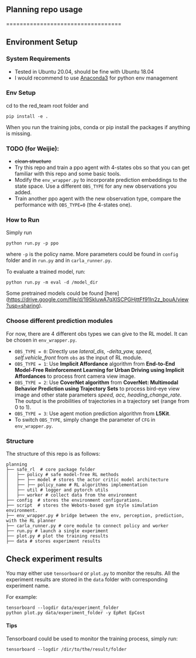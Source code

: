 ## Planning repo usage
==================================
## Environment Setup
### System Requirements
- Tested in Ubuntu 20.04, should be fine with Ubuntu 18.04
- I would recommend to use [Anaconda3](https://docs.anaconda.com/anaconda/install/) for python env management

### Env Setup
cd to the red_team root folder and
```
pip install -e .
```

When you run the training jobs, conda or pip install the packages if anything is missing.

### TODO (for Weijie):
* ~~clean structure~~
* Try this repo and train a ppo agent with 4-states obs so that you can get familiar with this repo and some basic tools.
* Modify the `env_wrapper.py` to incorporate prediction embeddings to the state space. Use a different `OBS_TYPE` for any new observations you added.
* Train another ppo agent with the new observation type, compare the performance with `OBS_TYPE=0` (the 4-states one).


### How to Run
Simply run
```
python run.py -p ppo
```
where `-p` is the policy name. More parameters could be found in `config` folder and in `run.py` and in `carla_runner.py`.

To evaluate a trained model, run:
```
python run.py -m eval -d /model_dir
```
Some pretrained models could be found [here]
(https://drive.google.com/file/d/19SkluwA7qXlSCPGHjttFf91In2z_bouA/view?usp=sharing).

### Choose different prediction modules
For now, there are 4 different obs types we can give to the RL model. It can be chosen in `env_wrapper.py`.
- `OBS_TYPE = 0`: Directly use *lateral_dis, -delta_yaw, speed, self.vehicle_front* from `obs` as the input of RL module.
- `OBS_TYPE = 1`: Use **Implicit Affordance** algorithm from **End-to-End Model-Free Reinforcement Learning for Urban Driving using Implicit Affordances** to process front camera view image.
- `OBS_TYPE = 2`: Use **CoverNet algorithm** from **CoverNet: Multimodal Behavior Prediction using Trajectory Sets** to process bird-eye view image and other state parameters *speed, acc, heading_change_rate*. The output is the probilities of trajectories in a trajectory set (range from 0 to 1).
- `OBS_TYPE = 3`: Use agent motion prediction algorithm from **L5Kit**.
- To switch `OBS_TYPE`, simply change the parameter of `CFG` in `env_wrapper.py`.

### Structure
The structure of this repo is as follows:
```
planning
├── safe_rl  # core package folder
│   ├── policy # safe model-free RL methods
│   ├── ├── model # stores the actor critic model architecture
│   ├── ├── policy_name # RL algorithms implementation
│   ├── util # logger and pytorch utils
│   ├── worker # collect data from the environment
├── config  # stores the environment configurations.
├── script  # stores the Webots-based gym style simulation environment.
├── env_wrapper.py # bridge between the env, perception, prediction, with the RL planner
├── carla_runner.py # core module to connect policy and worker
├── run.py # launch a single experiment
├── plot.py # plot the training results
├── data # stores experiment results
```

## Check experiment results

You may either use `tensorboard` or `plot.py` to monitor the results. All the experiment results are stored in the `data` folder with corresponding experiment name.

For example:
```
tensorboard --logdir data/experiment_folder
python plot.py data/experiment_folder -y EpRet EpCost
```

#### Tips
Tensorboard could be used to monitor the training process, simply run:
```
tensorboard --logdir /dir/to/the/result/folder



